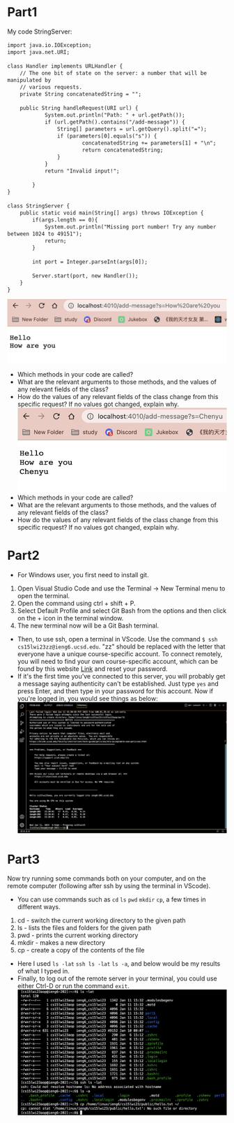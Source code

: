 # Part1
My code StringServer:
```
import java.io.IOException;
import java.net.URI;

class Handler implements URLHandler {
    // The one bit of state on the server: a number that will be manipulated by
    // various requests.
    private String concatenatedString = "";

    public String handleRequest(URI url) {
            System.out.println("Path: " + url.getPath());
            if (url.getPath().contains("/add-message")) {
                String[] parameters = url.getQuery().split("=");
                if (parameters[0].equals("s")) {
                        concatenatedString += parameters[1] + "\n";
                        return concatenatedString;
                }
            }
            return "Invalid input!";

        }
}

class StringServer {
    public static void main(String[] args) throws IOException {
        if(args.length == 0){
            System.out.println("Missing port number! Try any number between 1024 to 49151");
            return;
        }

        int port = Integer.parseInt(args[0]);

        Server.start(port, new Handler());
    }
}
```
![Image](lab2-1.png)
* Which methods in your code are called?
* What are the relevant arguments to those methods, and the values of any relevant fields of the class?
* How do the values of any relevant fields of the class change from this specific request? If no values got changed, explain why.
![Image](lab2-2.png)
* Which methods in your code are called?
* What are the relevant arguments to those methods, and the values of any relevant fields of the class?
* How do the values of any relevant fields of the class change from this specific request? If no values got changed, explain why.

# Part2
* For Windows user, you first need to install git.
 1. Open Visual Studio Code and use the Terminal -> New Terminal menu to open the terminal.
 2. Open the command using ctrl + shift + P.
 3. Select Default Profile and select Git Bash from the options and then click on the + icon in the terminal window.
 4. The new terminal now will be a Git Bash terminal.
* Then, to use ssh, open a terminal in VScode. Use the command `$ ssh cs15lwi23zz@ieng6.ucsd.edu`. "zz" should be replaced with the letter that everyone have a unique course-specific account. To connect remotely, you will need to find your own course-specific account, which can be found by this website [Link](https://sdacs.ucsd.edu/~icc/index.php) and reset your password. 
* If it's the first time you’ve connected to this server, you will probably get a message saying authenticity can't be established. Just type `yes` and press Enter, and then type in your password for this account. Now if you're logged in, you would see things as below:
![Image](cse15lab1-2.png)
 
# Part3
Now try running some commands both on your computer, and on the remote computer (following after ssh by using the terminal in VScode).
* You can use commands such as `cd` `ls` `pwd` `mkdir` `cp`, a few times in different ways.
 1. cd - switch the current working directory to the given path
 2. ls - lists the files and folders for the given path
 3. pwd - prints the current working directory
 4. mkdir - makes a new directory
 5. cp - create a copy of the contents of the file
* Here I used `ls -lat` `ssh ls -lat` `ls -a`, and below would be my results of what I typed in.
* Finally, to log out of the remote server in your terminal, you could use either Ctrl-D or run the command `exit`.
![Image](cse15lab1-3.png)
